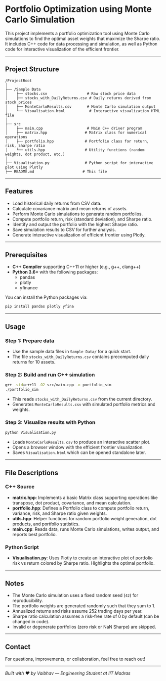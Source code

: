 
# Portfolio Optimization using Monte Carlo Simulation

This project implements a portfolio optimization tool using Monte Carlo simulations to find the optimal asset weights that maximize the Sharpe ratio. It includes C++ code for data processing and simulation, as well as Python code for interactive visualization of the efficient frontier.

---

## Project Structure

```
/ProjectRoot
│
├── /Sample Data
│    ├── stocks.csv                  # Raw stock price data
│    ├── stocks_with_DailyReturns.csv # Daily returns derived from stock prices
│    ├── MonteCarloResults.csv       # Monte Carlo simulation output
│    └── Visualisation.html           # Interactive visualization HTML file
│
├── src
│    ├── main.cpp                    # Main C++ driver program
│    ├── matrix.hpp                 # Matrix class for numerical operations
│    ├── portfolio.hpp              # Portfolio class for return, risk, Sharpe ratio
│    └── utils.hpp                  # Utility functions (random weights, dot product, etc.)
│
├── Visualisation.py                # Python script for interactive plot using Plotly
├── README.md                      # This file
```

---

## Features

- Load historical daily returns from CSV data.
- Calculate covariance matrix and mean returns of assets.
- Perform Monte Carlo simulations to generate random portfolios.
- Compute portfolio return, risk (standard deviation), and Sharpe ratio.
- Identify and output the portfolio with the highest Sharpe ratio.
- Save simulation results to CSV for further analysis.
- Generate interactive visualization of efficient frontier using Plotly.

---

## Prerequisites

- **C++ Compiler** supporting C++11 or higher (e.g., g++, clang++)
- **Python 3.6+** with the following packages:
  - pandas
  - plotly
  - yfinance

You can install the Python packages via:

```bash
pip install pandas plotly yfina
```

---

## Usage

### Step 1: Prepare data

- Use the sample data files in `Sample Data/` for a quick start.
- The file `stocks_with_DailyReturns.csv` contains precomputed daily returns for 10 assets.

### Step 2: Build and run C++ simulation

```bash
g++ -std=c++11 -O2 src/main.cpp -o portfolio_sim
./portfolio_sim
```

- This reads `stocks_with_DailyReturns.csv` from the current directory.
- Generates `MonteCarloResults.csv` with simulated portfolio metrics and weights.

### Step 3: Visualize results with Python

```bash
python Visualisation.py
```

- Loads `MonteCarloResults.csv` to produce an interactive scatter plot.
- Opens a browser window with the efficient frontier visualization.
- Saves `Visualisation.html` which can be opened standalone later.

---

## File Descriptions

### C++ Source

- **matrix.hpp**: Implements a basic Matrix class supporting operations like transpose, dot product, covariance, and mean calculation.
- **portfolio.hpp**: Defines a Portfolio class to compute portfolio return, variance, risk, and Sharpe ratio given weights.
- **utils.hpp**: Helper functions for random portfolio weight generation, dot products, and portfolio statistics.
- **main.cpp**: Reads data, runs Monte Carlo simulations, writes output, and reports best portfolio.

### Python Script

- **Visualisation.py**: Uses Plotly to create an interactive plot of portfolio risk vs return colored by Sharpe ratio. Highlights the optimal portfolio.

---

## Notes

- The Monte Carlo simulation uses a fixed random seed (`42`) for reproducibility.
- The portfolio weights are generated randomly such that they sum to 1.
- Annualized returns and risks assume 252 trading days per year.
- Sharpe ratio calculation assumes a risk-free rate of 0 by default (can be changed in code).
- Invalid or degenerate portfolios (zero risk or NaN Sharpe) are skipped.

---

## Contact

For questions, improvements, or collaboration, feel free to reach out!

---

*Built with ❤️ by Vaibhav — Engineering Student at IIT Madras*
